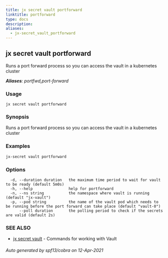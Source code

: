 ```yaml
---
title: jx secret vault portforward
linktitle: portforward
type: docs
description: 
aliases:
  - jx-secret_vault_portforward
---
```


## jx secret vault portforward

Runs a port forward process so you can access the vault in a kubernetes cluster

***Aliases**: portfwd,port-forward*

### Usage

```
jx secret vault portforward
```

### Synopsis

Runs a port forward process so you can access the vault in a kubernetes cluster

### Examples

  ```bash
  jx-secret vault portforward

  ```
### Options

```
  -d, --duration duration   the maximum time period to wait for vault to be ready (default 5m0s)
  -h, --help                help for portforward
  -n, --ns string           the namespace where vault is running (default "jx-vault")
  -p, --pod string          the name of the vault pod which needs to be running before the port forward can take place (default "vault-0")
      --poll duration       the polling period to check if the secrets are valid (default 2s)
```

### SEE ALSO

* [jx secret vault](..)	 - Commands for working with Vault

###### Auto generated by spf13/cobra on 12-Apr-2021
